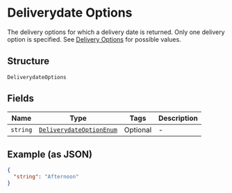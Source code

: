 
# Deliverydate Options

The delivery options for which a delivery date is returned. Only one delivery option is specified. See [Delivery Options](https://developer.postnl.nl/docs/#/http/reference-data/reference-codes/delivery-options) for possible values.

## Structure

`DeliverydateOptions`

## Fields

| Name | Type | Tags | Description |
|  --- | --- | --- | --- |
| `string` | [`DeliverydateOptionEnum`](../../doc/models/deliverydate-option-enum.md) | Optional | - |

## Example (as JSON)

```json
{
  "string": "Afternoon"
}
```

